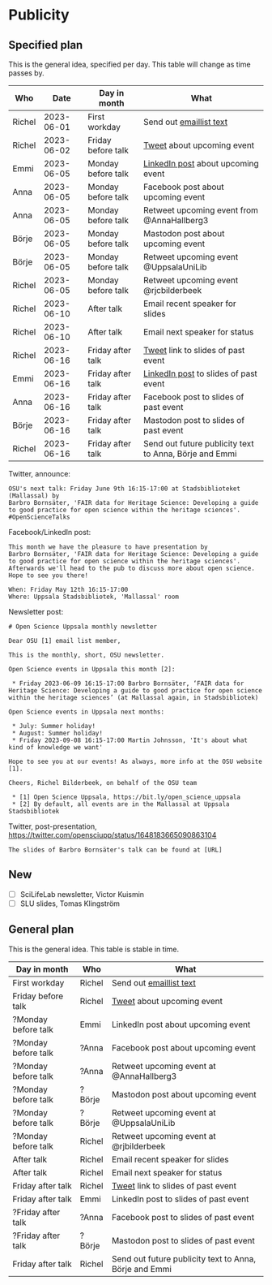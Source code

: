 # Publicity

## Specified plan

This is the general idea, specified per day.
This table will change as time passes by.

Who   |Date      |Day in month       |What
------|----------|-------------------|----------------------------------
Richel|2023-06-01|First workday      |Send out [emaillist text](newsletter_archive.md)
Richel|2023-06-02|Friday before talk |[Tweet](tweets.md) about upcoming event
Emmi  |2023-06-05|Monday before talk |[LinkedIn post](linked_in_posts.md) about upcoming event
Anna  |2023-06-05|Monday before talk |Facebook post about upcoming event
Anna  |2023-06-05|Monday before talk |Retweet upcoming event from @AnnaHallberg3
Börje |2023-06-05|Monday before talk |Mastodon post about upcoming event
Börje |2023-06-05|Monday before talk |Retweet upcoming event @UppsalaUniLib
Richel|2023-06-05|Monday before talk |Retweet upcoming event @rjcbilderbeek
Richel|2023-06-10|After talk         |Email recent speaker for slides
Richel|2023-06-10|After talk         |Email next speaker for status
Richel|2023-06-16|Friday after talk  |[Tweet](tweets.md) link to slides of past event
Emmi  |2023-06-16|Friday after talk  |[LinkedIn post](linked_in_posts.md) to slides of past event
Anna  |2023-06-16|Friday after talk  |Facebook post to slides of past event
Börje |2023-06-16|Friday after talk  |Mastodon post to slides of past event
Richel|2023-06-16|Friday after talk  |Send out future publicity text to Anna, Börje and Emmi

Twitter, announce:

```
OSU's next talk: Friday June 9th 16:15-17:00 at Stadsbiblioteket (Mallassal) by 
Barbro Bornsäter, 'FAIR data for Heritage Science: Developing a guide to good practice for open science within the heritage sciences'.
#OpenScienceTalks
```

Facebook/LinkedIn post:

```
This month we have the pleasure to have presentation by 
Barbro Bornsäter, 'FAIR data for Heritage Science: Developing a guide to good practice for open science within the heritage sciences'.
Afterwards we'll head to the pub to discuss more about open science. Hope to see you there!

When: Friday May 12th 16:15-17:00 
Where: Uppsala Stadsbibliotek, 'Mallassal' room
```

Newsletter post:

```
# Open Science Uppsala monthly newsletter

Dear OSU [1] email list member,

This is the monthly, short, OSU newsletter.

Open Science events in Uppsala this month [2]:

 * Friday 2023-06-09 16:15-17:00 Barbro Bornsäter, ‘FAIR data for Heritage Science: Developing a guide to good practice for open science within the heritage sciences’ (at Mallassal again, in Stadsbibliotek)

Open Science events in Uppsala next months:

 * July: Summer holiday!
 * August: Summer holiday!
 * Friday 2023-09-08 16:15-17:00 Martin Johnsson, 'It's about what kind of knowledge we want'

Hope to see you at our events! As always, more info at the OSU website [1].

Cheers, Richel Bilderbeek, on behalf of the OSU team

 * [1] Open Science Uppsala, https://bit.ly/open_science_uppsala
 * [2] By default, all events are in the Mallassal at Uppsala Stadsbibliotek
```

Twitter, post-presentation, <https://twitter.com/opensciupp/status/1648183665090863104>

```
The slides of Barbro Bornsäter's talk can be found at [URL]
```

## New

* [ ] SciLifeLab newsletter, Victor Kuismin
* [ ] SLU slides, Tomas Klingström

## General plan

This is the general idea. This table is stable in time.

Day in month       |Who   |What
-------------------|------|----------------------------------
First workday      |Richel|Send out [emaillist text](newsletter_archive.md)
Friday before talk |Richel|[Tweet](tweets.md) about upcoming event
?Monday before talk|Emmi  |LinkedIn post about upcoming event
?Monday before talk|?Anna |Facebook post about upcoming event
?Monday before talk|?Anna |Retweet upcoming event at @AnnaHallberg3
?Monday before talk|?Börje|Mastodon post about upcoming event
?Monday before talk|?Börje|Retweet upcoming event at @UppsalaUniLib
?Monday before talk|Richel|Retweet upcoming event at @rjbilderbeek
After talk         |Richel|Email recent speaker for slides
After talk         |Richel|Email next speaker for status
Friday after talk  |Richel|[Tweet](tweets.md) link to slides of past event
Friday after talk  |Emmi  |LinkedIn post to slides of past event
?Friday after talk |?Anna |Facebook post to slides of past event
?Friday after talk |?Börje|Mastodon post to slides of past event
Friday after talk  |Richel|Send out future publicity text to Anna, Börje and Emmi
